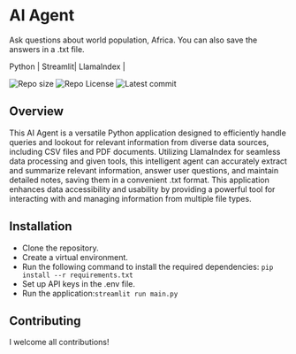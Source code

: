 # AI Agent

Ask questions about world population, Africa. You can also save the answers in a .txt file.

Python | Streamlit| LlamaIndex |

![Repo size](https://img.shields.io/github/repo-size/Mar-Issah/llamaIndex_agent)
![Repo License](https://img.shields.io/github/license/Mar-Issah/llamaIndex_agent.svg)
![Latest commit](https://img.shields.io/github/last-commit/Mar-Issah/llamaIndex_agent/master?style=round-square)

## Overview
This AI Agent is a versatile Python application designed to efficiently handle queries and lookout for relevant information from diverse data sources, including CSV files and PDF documents. Utilizing LlamaIndex for seamless data processing and given tools, this intelligent agent can accurately extract and summarize relevant information, answer user questions, and maintain detailed notes, saving them in a convenient .txt format. This application enhances data accessibility and usability by providing a powerful tool for interacting with and managing information from multiple file types.

## Installation
- Clone the repository.
- Create a virtual environment.
- Run the following command to install the required dependencies: `pip install --r requirements.txt`
- Set up API keys in the .env file.
- Run the application:`streamlit run main.py`

## Contributing
I welcome all contributions!

